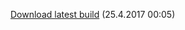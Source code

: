 [Download latest build](https://drive.google.com/open?id=0B_vZo2kxOT_2VkNrc2hVMkZNZVU) (25.4.2017 00:05)
